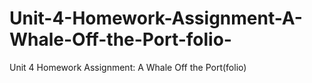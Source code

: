 # Unit-4-Homework-Assignment-A-Whale-Off-the-Port-folio-
Unit 4 Homework Assignment: A Whale Off the Port(folio)
